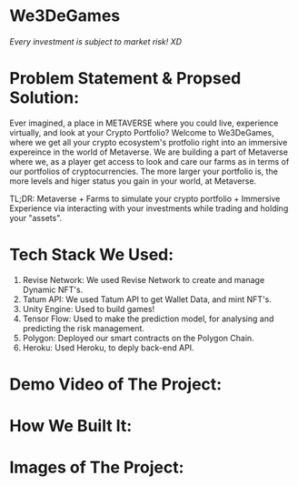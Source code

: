 # We3DeGames
###### Every investment is subject to market risk! XD
# Problem Statement & Propsed Solution:
Ever imagined, a place in METAVERSE where you could live, experience virtually, and look at your Crypto Portfolio? Welcome to We3DeGames, where we get all your crypto ecosystem's protfolio right into an immersive expereince in the world of Metaverse. We are building a part of Metaverse where we, as a player get access to look and care our farms as in terms of our portfolios of cryptocurrencies. The more larger your portfolio is, the more levels and higer status you gain in your world, at Metaverse. 

TL;DR: Metaverse + Farms to simulate your crypto portfolio + Immersive Experience via interacting with your investments while trading and holding your "assets".


# Tech Stack We Used: 

1. Revise Network: We used Revise Network to create and manage Dynamic NFT's.
2. Tatum API: We used Tatum API to get Wallet Data, and mint NFT's. 
3. Unity Engine: Used to build games!
4. Tensor Flow: Used to make the prediction model, for analysing and predicting the risk management. 
5. Polygon: Deployed our smart contracts on the Polygon Chain. 
6. Heroku: Used Heroku, to deply back-end API.

# Demo Video of The Project:

# How We Built It:

# Images of The Project: 
